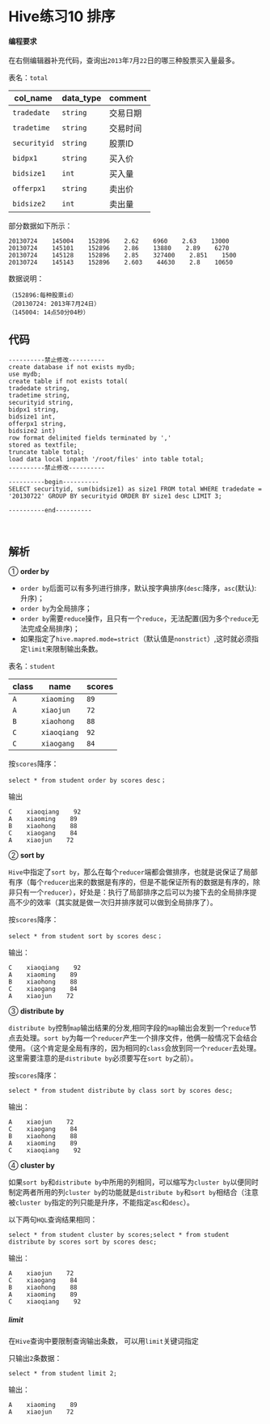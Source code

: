# Hive练习10 排序



#### 编程要求

在右侧编辑器补充代码，查询出`2013`年`7`月`22`日的哪三种股票买入量最多。

表名：`total`

| col_name     | data_type | comment  |
| ------------ | --------- | -------- |
| `tradedate`  | `string`  | 交易日期 |
| `tradetime`  | `string`  | 交易时间 |
| `securityid` | `string`  | 股票ID   |
| `bidpx1`     | `string`  | 买入价   |
| `bidsize1`   | `int`     | 买入量   |
| `offerpx1`   | `string`  | 卖出价   |
| `bidsize2`   | `int`     | 卖出量   |

部分数据如下所示：

```
20130724    145004    152896    2.62    6960    2.63    13000
20130724    145101    152896    2.86    13880    2.89    6270
20130724    145128    152896    2.85    327400    2.851    1500
20130724    145143    152896    2.603    44630    2.8    10650
```

数据说明：

```
（152896:每种股票id）
（20130724: 2013年7月24日）
（145004: 14点50分04秒）
```



## 代码

```
----------禁止修改----------
create database if not exists mydb;
use mydb;
create table if not exists total(
tradedate string,
tradetime string,
securityid string,
bidpx1 string,
bidsize1 int,
offerpx1 string,
bidsize2 int)
row format delimited fields terminated by ','
stored as textfile;
truncate table total;
load data local inpath '/root/files' into table total;
----------禁止修改----------

----------begin----------
SELECT securityid, sum(bidsize1) as size1 FROM total WHERE tradedate = '20130722' GROUP BY securityid ORDER BY size1 desc LIMIT 3;

----------end----------



```



## 解析

① **order by**

- `order by`后面可以有多列进行排序，默认按字典排序(`desc`:降序，`asc`(默认):升序)；
- `order by`为全局排序；
- `order by`需要`reduce`操作，且只有一个`reduce`，无法配置(因为多个`reduce`无法完成全局排序)；
- 如果指定了`hive.mapred.mode=strict`（默认值是`nonstrict`）,这时就必须指定`limit`来限制输出条数。

表名：`student`

| class | name        | scores |
| ----- | ----------- | ------ |
| `A`   | `xiaoming`  | `89`   |
| `A`   | `xiaojun`   | `72`   |
| `B`   | `xiaohong`  | `88`   |
| `C`   | `xiaoqiang` | `92`   |
| `C`   | `xiaogang`  | `84`   |

按`scores`降序：

```
select * from student order by scores desc；
```

输出

```
C    xiaoqiang    92
A    xiaoming    89
B    xiaohong    88
C    xiaogang    84
A    xiaojun    72
```

② **sort by**

`Hive`中指定了`sort by`，那么在每个`reducer`端都会做排序，也就是说保证了局部有序（每个`reducer`出来的数据是有序的，但是不能保证所有的数据是有序的，除非只有一个`reducer`），好处是：执行了局部排序之后可以为接下去的全局排序提高不少的效率（其实就是做一次归并排序就可以做到全局排序了）。

按`scores`降序：

```
select * from student sort by scores desc；
```

输出：

```
C    xiaoqiang    92
A    xiaoming    89
B    xiaohong    88
C    xiaogang    84
A    xiaojun    72
```

③ **distribute by**

 `distribute by`控制`map`输出结果的分发,相同字段的`map`输出会发到一个`reduce`节点去处理。`sort by`为每一个`reducer`产生一个排序文件，他俩一般情况下会结合使用。（这个肯定是全局有序的，因为相同的`class`会放到同一个`reducer`去处理。这里需要注意的是`distribute by`必须要写在`sort by`之前）。

按`scores`降序：

```
select * from student distribute by class sort by scores desc;
```

输出：

```
A    xiaojun    72
C    xiaogang    84
B    xiaohong    88
A    xiaoming    89
C    xiaoqiang    92
```

④ **cluster by**

如果`sort by`和`distribute by`中所用的列相同，可以缩写为`cluster by`以便同时制定两者所用的列`cluster by`的功能就是`distribute by`和`sort by`相结合（注意被`cluster by`指定的列只能是升序，不能指定`asc`和`desc`）。

以下两句`HQL`查询结果相同：

```
select * from student cluster by scores;select * from student distribute by scores sort by scores desc;
```

输出：

```
A    xiaojun    72
C    xiaogang    84
B    xiaohong    88
A    xiaoming    89
C    xiaoqiang    92
```

##### limit

  在`Hive`查询中要限制查询输出条数， 可以用`limit`关键词指定

只输出`2`条数据：

```
select * from student limit 2;
```

输出：

```
A    xiaoming    89
A    xiaojun    72
```